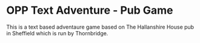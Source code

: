 # OPP Text Adventure - Pub Game

This is a text based adventaure game based on The Hallanshire House pub in Sheffield which is run by Thornbridge.  